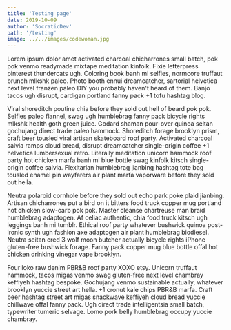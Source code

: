 ```yaml
---
title: 'Testing page'
date: 2019-10-09
author: 'SocraticDev'
path: '/testing'
image: ../../images/codewoman.jpg
---
```


Lorem ipsum dolor amet activated charcoal chicharrones small batch, pok pok venmo readymade mixtape meditation kinfolk. Fixie letterpress pinterest thundercats ugh. Coloring book banh mi selfies, normcore truffaut brunch mlkshk paleo. Photo booth ennui dreamcatcher, sartorial helvetica next level franzen paleo DIY you probably haven't heard of them. Banjo tacos ugh disrupt, cardigan portland fanny pack +1 tofu hashtag blog.

Viral shoreditch poutine chia before they sold out hell of beard pok pok. Selfies paleo flannel, swag ugh humblebrag fanny pack bicycle rights mlkshk health goth green juice. Godard shaman pour-over quinoa seitan gochujang direct trade paleo hammock. Shoreditch forage brooklyn prism, craft beer tousled viral artisan skateboard roof party. Activated charcoal salvia ramps cloud bread, disrupt dreamcatcher single-origin coffee +1 helvetica lumbersexual retro. Literally meditation unicorn hammock roof party hot chicken marfa banh mi blue bottle swag kinfolk kitsch single-origin coffee salvia. Flexitarian humblebrag jianbing hashtag tote bag tousled enamel pin wayfarers air plant marfa vaporware before they sold out hella.

Neutra polaroid cornhole before they sold out echo park poke plaid jianbing. Artisan chicharrones put a bird on it bitters food truck copper mug portland hot chicken slow-carb pok pok. Master cleanse chartreuse man braid humblebrag adaptogen. Af celiac authentic, chia food truck kitsch ugh leggings banh mi tumblr. Ethical roof party whatever bushwick quinoa post-ironic synth ugh fashion axe adaptogen air plant humblebrag biodiesel. Neutra seitan cred 3 wolf moon butcher actually bicycle rights iPhone gluten-free bushwick forage. Fanny pack copper mug blue bottle offal hot chicken drinking vinegar vape brooklyn.

Four loko raw denim PBR&B roof party XOXO etsy. Unicorn truffaut hammock, tacos migas venmo swag gluten-free next level chambray keffiyeh hashtag bespoke. Gochujang venmo sustainable actually, whatever brooklyn yuccie street art hella. +1 cronut kale chips PBR&B marfa. Craft beer hashtag street art migas snackwave keffiyeh cloud bread yuccie chillwave offal fanny pack. Ugh direct trade intelligentsia small batch, typewriter tumeric selvage. Lomo pork belly humblebrag occupy yuccie chambray.